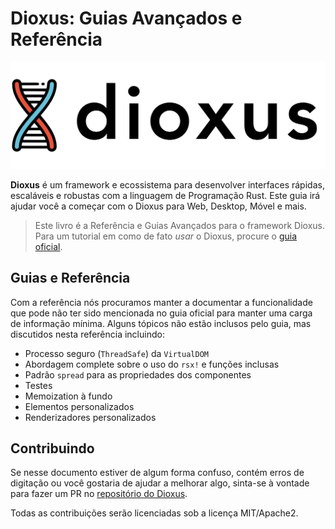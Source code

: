 # Dioxus: Guias Avançados e Referência

![dioxuslogo](./images/dioxuslogo_full.png)

**Dioxus** é um framework e ecossistema para desenvolver interfaces rápidas, escaláveis e robustas com a linguagem de Programação Rust. Este guia irá ajudar você a começar com o Dioxus para Web, Desktop, Móvel e mais.

> Este livro é a Referência e Guias Avançados para o framework Dioxus. Para um tutorial em como de fato _usar_ o Dioxus, procure o [guia oficial](https://dioxuslabs.com/guide/en/).

## Guias e Referência

Com a referência nós procuramos manter a documentar a funcionalidade que pode não ter sido mencionada no guia oficial para manter uma carga de informação mínima. Alguns tópicos não estão inclusos pelo guia, mas discutidos nesta referência incluindo:

- Processo seguro (`ThreadSafe`) da `VirtualDOM`
- Abordagem complete sobre o uso do `rsx!` e funções inclusas
- Padrão `spread` para as propriedades dos componentes
- Testes
- Memoization à fundo
- Elementos personalizados
- Renderizadores personalizados

## Contribuindo

Se nesse documento estiver de algum forma confuso, contém erros de digitação ou você gostaria de ajudar a melhorar algo, sinta-se à vontade para fazer um PR no [repositório do Dioxus](https://github.com/DioxusLabs/dioxus/tree/master/docs/reference).

Todas as contribuições serão licenciadas sob a licença MIT/Apache2.
